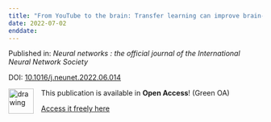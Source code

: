 ```yaml
---
title: "From YouTube to the brain: Transfer learning can improve brain-imaging predictions with deep learning."
date: 2022-07-02
enddate:
---
```


Published in: *Neural networks : the official journal of the International Neural Network Society*

DOI: [10.1016/j.neunet.2022.06.014](https://doi.org/10.1016/j.neunet.2022.06.014)

<img src="https://upload.wikimedia.org/wikipedia/commons/thumb/9/90/Open_Access_logo_PLoS_white_green.svg/576px-Open_Access_logo_PLoS_white_green.svg.png" alt="drawing" width="50" align="left"/> &nbsp;&nbsp;&nbsp;This publication is available in **Open Access**! (Green OA)

&nbsp;&nbsp;&nbsp;<a href="http://escholarship.mcgill.ca/downloads/f1881s061" download>Access it freely here</a>

